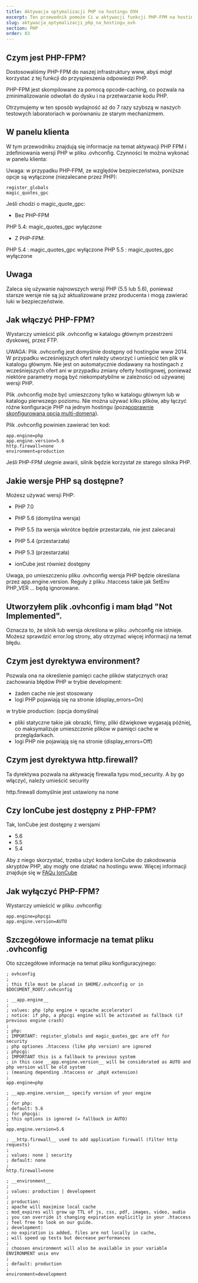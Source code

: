 ```yaml
---
title: Aktywacja optymalizacji PHP na hostingu OVH
excerpt: Ten przewodnik pomoże Ci w aktywacji funkcji PHP-FPM na hostingu www OVH, w celu ulepszenia czasu odpowiedzi PHP.
slug: aktywacja_optymalizacji_php_na_hostingu_ovh
section: PHP
order: 03
---
```

 

## Czym jest PHP-FPM?
Dostosowaliśmy PHP-FPM do naszej infrastruktury www, abyś mógł korzystać z tej funkcji do przyspieszenia odpowiedzi PHP. 

PHP-FPM jest skompilowane za pomocą opcode-caching, co pozwala na zminimalizowanie odwołań do dysku i na przetwarzanie kodu PHP. 

Otrzymujemy w ten sposób wydajność aż do 7 razy szybszą w naszych testowych laboratoriach w porównaniu ze starym mechanizmem.

## W panelu klienta
W tym przewodniku znajdują się informacje na temat aktywacji PHP FPM i zdefiniowania wersji PHP w pliku .ovhconfig. Czynności te można wykonać w panelu klienta: []({legacy}1999)

Uwaga: w przypadku PHP-FPM, ze względów bezpieczeństwa, poniższe opcje są wyłączone (niezalecane przez PHP):


```
register_globals
magic_quotes_gpc
```



Jeśli chodzi o magic_quote_gpc:


- Bez PHP-FPM 


PHP 5.4: magic_quotes_gpc wyłączone


- Z PHP-FPM:


PHP 5.4 : magic_quotes_gpc wyłączone
PHP 5.5 : magic_quotes_gpc wyłączone

## Uwaga
Zaleca się używanie najnowszych wersji PHP (5.5 lub 5.6), ponieważ starsze wersje nie są już aktualizowane przez producenta i mogą zawierać luki w bezpieczeństwie.


## Jak włączyć PHP-FPM?
Wystarczy umieścić plik .ovhconfig w katalogu głównym przestrzeni dyskowej, przez FTP. 

UWAGA: Plik .ovhconfig jest domyślnie dostępny od hostingów www 2014. W przypadku wcześniejszych ofert należy utworzyć i umieścić ten plik w katalogu głównym. 
Nie jest on automatycznie dodawany na hostingach z wcześniejszych ofert ani w przypadku zmiany oferty hostingowej, ponieważ niektóre parametry mogą być niekompatybilne w zależności od używanej wersji PHP. 

Plik .ovhconfig może być umieszczony tylko w katalogu głównym lub w katalogu pierwszego poziomu. Nie można używać kilku plików, aby łączyć różne konfiguracje PHP na jednym hostingu (poza[poprawnie skonfigurowaną opcją multi-domena](https://www.ovh.pl/g1332.przypisanie-domeny-lub-subdomeny-do-hostingu-www)).

Plik .ovhconfig powinien zawierać ten kod:


```
app.engine=php
app.engine.version=5.6
http.firewall=none
environment=production
```


Jeśli PHP-FPM ulegnie awarii, silnik będzie korzystał ze starego silnika PHP.


## Jakie wersje PHP są dostępne?
Możesz używać wersji PHP:

- PHP 7.0
- PHP 5.6 (domyślna wersja)
- PHP 5.5  (ta wersja wkrótce będzie przestarzała, nie jest zalecana)
- PHP 5.4  (przestarzała)
- PHP 5.3 (przestarzała)

- ionCube jest również dostępny

Uwaga, po umieszczeniu pliku .ovhconfig wersja PHP będzie określana przez app.engine.version. Reguły z pliku .htaccess takie jak SetEnv PHP_VER ... będą ignorowane.



## Utworzyłem plik .ovhconfig i mam błąd "Not Implemented".
Oznacza to, że silnik lub wersja określona w pliku .ovhconfig nie istnieje. 
Możesz sprawdzić error.log strony, aby otrzymać więcej informacji na temat błędu.


## Czym jest dyrektywa environment?
Pozwala ona na określenie pamięci cache plików statycznych oraz zachowania błędów PHP
w trybie development:

- żaden cache nie jest stosowany
- logi PHP pojawiają się na stronie (display_errors=On)


w trybie production: (opcja domyślna)

- pliki statyczne takie jak obrazki, filmy, pliki dźwiękowe wygasają później, co maksymalizuje umieszczenie plików w pamięci cache w przeglądarkach.
- logi PHP nie pojawiają się na stronie (display_errors=Off)




## Czym jest dyrektywa http.firewall?
Ta dyrektywa pozwala na aktywację firewalla typu mod_security. A
by go włączyć, należy umieścić security

http.firewall domyślnie jest ustawiony na none


## Czy IonCube jest dostępny z PHP-FPM?
Tak, IonCube jest dostępny z wersjami

- 5.6
- 5.5
- 5.4


Aby z niego skorzystać, trzeba użyć kodera IonCube do zakodowania skryptów PHP, aby mogły one działać na hostingu www. Więcej informacji znajduje się w [FAQu IonCube](http://www.ioncube.com/faq.php)


## Jak wyłączyć PHP-FPM?
Wystarczy umieścić w pliku .ovhconfig:


```
app.engine=phpcgi
app.engine.version=AUTO
```




## Szczegółowe informacje na temat pliku .ovhconfig
Oto szczegółowe informacje na temat pliku konfiguracyjnego:


```
; ovhconfig
;
; this file must be placed in $HOME/.ovhconfig or in $DOCUMENT_ROOT/.ovhconfig

; __app.engine__
;
; values: php (php engine + opcache accelerator)
; notice: if php, a phpcgi engine will be activated as fallback (if previous engine crash)
;
; php:
; IMPORTANT: register_globals and magic_quotes_gpc are off for security
; php optiones .htaccess (like php version) are ignored
; phpcgi:
; IMPORTANT this is a fallback to previous system
; in this case __app.engine.version__ will be considerated as AUTO and php version will be old system
; (meaning depending .htaccess or .phpX extension)
;
app.engine=php

; __app.engine.version__ specify version of your engine
;
; for php:
; default: 5.6
; for phpcgi:
; this options is ignored (= fallback in AUTO)
;
app.engine.version=5.6

; __http.firewall__ used to add application firewall (filter http requests)
;
; values: none | security
; default: none
;
http.firewall=none

; __environment__
;
; values: production | development
;
; production:
; apache will maximise local cache
; mod_expires will grow up TTL of js, css, pdf, images, video, audio
; you can override it changing expiration explicitly in your .htaccess
; feel free to look on our guide.
; development:
; no expiration is added, files are not locally in cache,
; will speed up tests but decrease performances
;
; choosen environment will also be available in your variable ENVIRONMENT unix env
;
; default: production
;
environment=development
```



